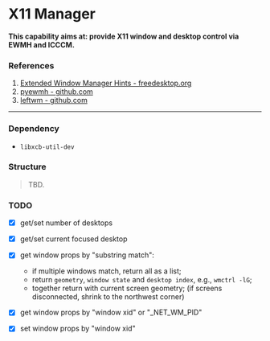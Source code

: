 # X11 Manager
**This capability aims at: provide X11 window and desktop control via EWMH and ICCCM.**



### References
1. [Extended Window Manager Hints - freedesktop.org](https://specifications.freedesktop.org/wm-spec/wm-spec-1.3.html)
2. [pyewmh - github.com](https://github.com/parkouss/pyewmh)
3. [leftwm - github.com](https://github.com/leftwm/leftwm)

-----

### Dependency
- `libxcb-util-dev`

### Structure
> TBD.

### TODO
- [x] get/set number of desktops
- [x] get/set current focused desktop

- [x] get window props by "substring match":
    - if multiple windows match, return all as a list;
    - return `geometry`, `window state` and `desktop index`, e.g., `wmctrl -lG`;
    - together return with current screen geometry;
      (if screens disconnected, shrink to the northwest corner)
- [x] get window props by "window xid" or "_NET_WM_PID"
- [x] set window props by "window xid"
